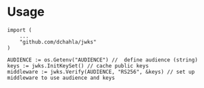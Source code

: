 # Usage
	
	import (
		...
		"github.com/dchahla/jwks"
	)
	 
	AUDIENCE := os.Getenv("AUDIENCE") //  define audience (string)
	keys := jwks.InitKeySet() // cache public keys
	middleware := jwks.Verify(AUDIENCE, "RS256", &keys) // set up middleware to use audience and keys
